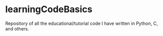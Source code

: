# learningCodeBasics
Repository of all the educational/tutorial code I have written in Python, C, and others.
